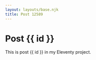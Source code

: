 ```yaml
---
layout: layouts/base.njk
title: Post 12589
---
```


# Post {{ id }}

This is post {{ id }} in my Eleventy project.

